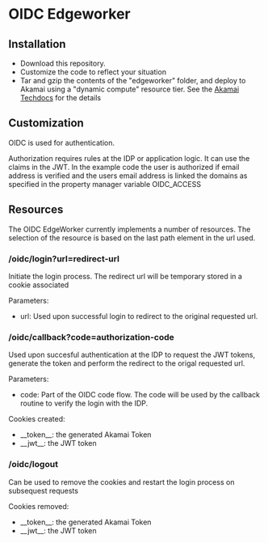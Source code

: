 # OIDC Edgeworker

## Installation
- Download this repository. 
- Customize the code to reflect your situation
- Tar and gzip the contents of the "edgeworker" folder, and deploy to Akamai using a "dynamic compute" resource tier. See the [Akamai Techdocs](https://techdocs.akamai.com/edgeworkers/docs/create-a-code-bundle) for the details 

## Customization
OIDC is used for authentication. 

Authorization requires rules at the IDP or application logic. It can use the claims in the JWT. In the example code the user is authorized if email address is verified and the users email address is linked the domains as specified in the property manager variable OIDC_ACCESS

## Resources
The OIDC EdgeWorker currently implements a number of resources. The selection of the resource is based on the last path element in the url used.

### /oidc/login?url=redirect-url
Initiate the login process. The redirect url will be temporary stored in a cookie associated

Parameters:
- url: Used upon successful login to redirect to the original requested url. 

### /oidc/callback?code=authorization-code
Used upon succesful authentication at the IDP to request the JWT tokens, generate the token and perform the redirect to the origal requested url.

Parameters:
- code: Part of the OIDC code flow. The code will be used by the callback routine to verify the login with the IDP.

Cookies created:
- \_\_token\_\_: the generated Akamai Token
- \_\_jwt\_\_: the JWT token 

### /oidc/logout
Can be used to remove the cookies and restart the login process on subsequest requests

Cookies removed:
- \_\_token\_\_: the generated Akamai Token
- \_\_jwt\_\_: the JWT token

